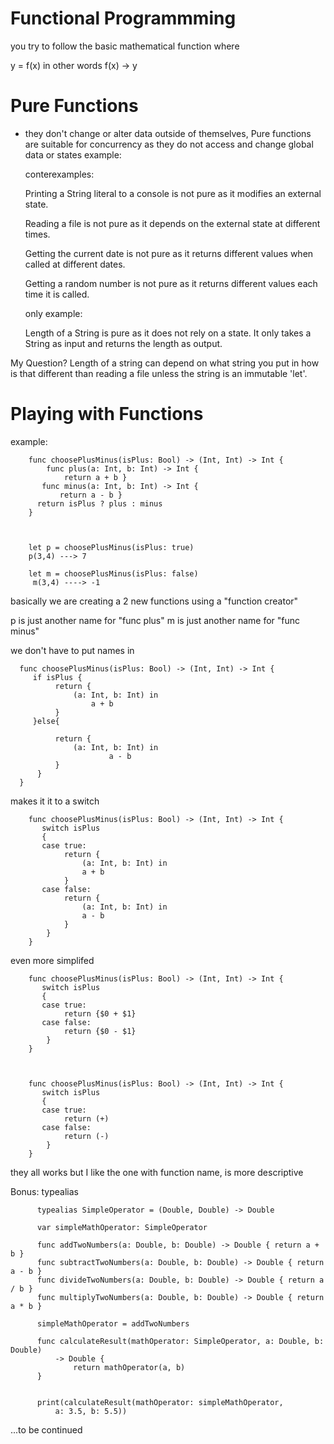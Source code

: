 # Functional Programmming

you try to follow the basic mathematical function where

y = f(x)  in other words f(x) -> y

# Pure Functions

* they don't change or alter data outside of themselves, Pure functions are suitable for concurrency as they do not access and change global data or states example:  

  conterexamples:

  Printing a String literal to a console is not pure as it modifies an external state.
  
  Reading a file is not pure as it depends on the external state at different times.
  
  Getting the current date is not pure as it returns different values when called at different dates.
  
  Getting a random number is not pure as it returns different values each time it is called.
  
  only example:
  
  Length of a String is pure as it does not rely on a state. It only takes a String as input and returns the length as output.
  

My Question? Length of a string can depend on what string you put in how is that different than reading a file
unless the string is an immutable 'let'.





# Playing with Functions

example:

        func choosePlusMinus(isPlus: Bool) -> (Int, Int) -> Int {
            func plus(a: Int, b: Int) -> Int {
                return a + b }
           func minus(a: Int, b: Int) -> Int {
               return a - b }
          return isPlus ? plus : minus
        }



        let p = choosePlusMinus(isPlus: true)
        p(3,4) ---> 7

        let m = choosePlusMinus(isPlus: false)
         m(3,4) ----> -1
         
         
 basically we are creating a 2 new functions using a "function creator" 
 
p is just another name for "func plus" 
m is just another name for "func minus"


we don't have to put names in

      func choosePlusMinus(isPlus: Bool) -> (Int, Int) -> Int {
         if isPlus {
              return {
                  (a: Int, b: Int) in
                      a + b
              }
         }else{

              return {
                  (a: Int, b: Int) in
                          a - b
              }
          }
      }
     
     
makes it it to a switch 

        func choosePlusMinus(isPlus: Bool) -> (Int, Int) -> Int {
           switch isPlus
           {
           case true:
                return {
                    (a: Int, b: Int) in
                    a + b
                }
           case false:
                return {
                    (a: Int, b: Int) in
                    a - b
                }
            }
        }
        
even more simplifed 

        func choosePlusMinus(isPlus: Bool) -> (Int, Int) -> Int {
           switch isPlus
           {
           case true:
                return {$0 + $1}
           case false:
                return {$0 - $1}
            }
        }
        
        
        
        func choosePlusMinus(isPlus: Bool) -> (Int, Int) -> Int {
           switch isPlus
           {
           case true:
                return (+)
           case false:
                return (-)
            }
        }
        
they all works but I like the one with function name, is more descriptive 


Bonus: typealias

          typealias SimpleOperator = (Double, Double) -> Double

          var simpleMathOperator: SimpleOperator
          
          func addTwoNumbers(a: Double, b: Double) -> Double { return a + b }
          func subtractTwoNumbers(a: Double, b: Double) -> Double { return a - b }
          func divideTwoNumbers(a: Double, b: Double) -> Double { return a / b }
          func multiplyTwoNumbers(a: Double, b: Double) -> Double { return a * b }

          simpleMathOperator = addTwoNumbers

          func calculateResult(mathOperator: SimpleOperator, a: Double, b: Double)
              -> Double {
                  return mathOperator(a, b)
          }


          print(calculateResult(mathOperator: simpleMathOperator,
              a: 3.5, b: 5.5))



...to be continued



